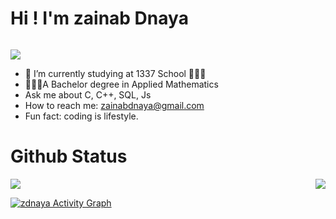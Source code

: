 

<h1> Hi ! I'm zainab Dnaya </h1>
<!-- <h2>
  <img src="https://media.giphy.com/media/hvRJCLFzcasrR4ia7z/giphy.gif" width="15px"/>
  </h2> -->

<img width="80%" href="https://www.coolgenerator.com/Data/Textdesign/202204/0db79c425e935135deb51b995d2ba74a.png" style="max-width: 100%;">
<!--
**zainabdnaya/zainabdnaya** is a ✨ _special_ ✨ repository because its `README.md` (this file) appears on your GitHub profile.-->

<!-- ## Here are some ideas to get you started:
 -->
  ![](https://komarev.com/ghpvc/?username=zainabdnaya)
- 🎯 I’m currently studying at 1337 School 👩🏻‍💻
-  👩🏻‍🏫A Bachelor degree in Applied Mathematics
- Ask me about C, C++, SQL, Js </br>
- How to reach me: zainabdnaya@gmail.com</br>
- Fun fact: coding is lifestyle.</br>

# Github Status 

<a><img align ="right" src="https://github-readme-stats.vercel.app/api/top-langs/?username=zainabdnaya&layout=compact&theme=dark"> <img align= "center" src="https://github-readme-stats.vercel.app/api?username=zainabdnaya&show_icons=true&theme=dark"></a>

<a href="https://github.com/ashutosh00710/github-readme-activity-graph"><img alt="zdnaya Activity Graph" src="https://denvercoder1-activity-graph.herokuapp.com/graph/?username=zainabdnaya&theme=default&hide_border=true" data-canonical-src="https://denvercoder1-activity-graph.herokuapp.com/graph/?username=zainabdnaya&bg_color=000000&color=AEFEFF&line=B85252&point=AEFEFF&hide_border=true" style="max-width: 100%;"></a>



